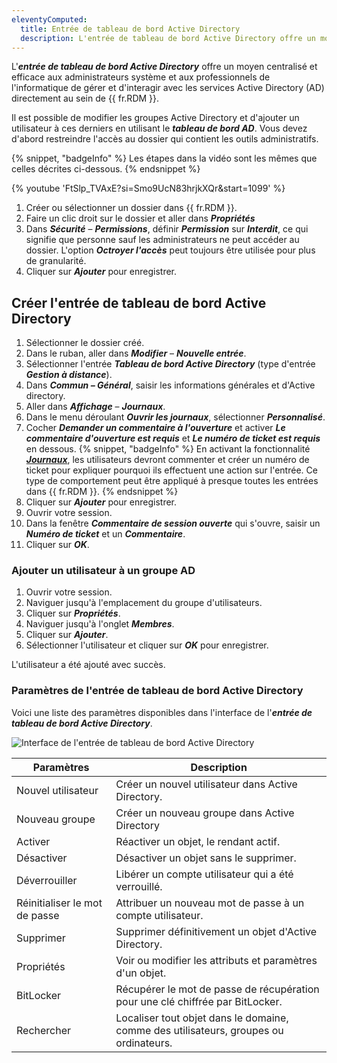 ```yaml
---
eleventyComputed:
  title: Entrée de tableau de bord Active Directory
  description: L'entrée de tableau de bord Active Directory offre un moyen centralisé et efficace aux administrateurs système et aux professionnels de l'informatique de gérer et d'interagir avec les services Active Directory (AD) directement au sein de {{ fr.RDM }}.
---
```

L'***entrée de tableau de bord Active Directory*** offre un moyen centralisé et efficace aux administrateurs système et aux professionnels de l'informatique de gérer et d'interagir avec les services Active Directory (AD) directement au sein de {{ fr.RDM }}.

Il est possible de modifier les groupes Active Directory et d'ajouter un utilisateur à ces derniers en utilisant le ***tableau de bord AD***. Vous devez d'abord restreindre l'accès au dossier qui contient les outils administratifs.

{% snippet, "badgeInfo" %}
Les étapes dans la vidéo sont les mêmes que celles décrites ci-dessous.
{% endsnippet %}

{% youtube 'FtSlp_TVAxE?si=Smo9UcN83hrjkXQr&start=1099' %}

1. Créer ou sélectionner un dossier dans {{ fr.RDM }}.
1. Faire un clic droit sur le dossier et aller dans ***Propriétés***
1. Dans ***Sécurité*** – ***Permissions***, définir ***Permission*** sur ***Interdit***, ce qui signifie que personne sauf les administrateurs ne peut accéder au dossier. L'option ***Octroyer l'accès*** peut toujours être utilisée pour plus de granularité.
1. Cliquer sur ***Ajouter*** pour enregistrer.

## Créer l'entrée de tableau de bord Active Directory

1. Sélectionner le dossier créé.
1. Dans le ruban, aller dans ***Modifier*** – ***Nouvelle entrée***.
1. Sélectionner l'entrée ***Tableau de bord Active Directory*** (type d'entrée ***Gestion à distance***).
1. Dans ***Commun – Général***, saisir les informations générales et d'Active directory.
1. Aller dans ***Affichage*** – ***Journaux***.
1. Dans le menu déroulant ***Ouvrir les journaux***, sélectionner ***Personnalisé***.
1. Cocher ***Demander un commentaire à l'ouverture*** et activer ***Le commentaire d'ouverture est requis*** et ***Le numéro de ticket est requis*** en dessous.
   {% snippet, "badgeInfo" %}
   En activant la fonctionnalité [***Journaux***](/rdm/commands/window/panels/logs), les utilisateurs devront commenter et créer un numéro de ticket pour expliquer pourquoi ils effectuent une action sur l'entrée. Ce type de comportement peut être appliqué à presque toutes les entrées dans {{ fr.RDM }}.
   {% endsnippet %}
1. Cliquer sur ***Ajouter*** pour enregistrer.
1. Ouvrir votre session.
1. Dans la fenêtre ***Commentaire de session ouverte*** qui s'ouvre, saisir un ***Numéro de ticket*** et un ***Commentaire***.
1. Cliquer sur ***OK***.

### Ajouter un utilisateur à un groupe AD

1. Ouvrir votre session.
1. Naviguer jusqu'à l'emplacement du groupe d'utilisateurs.
1. Cliquer sur ***Propriétés***.
1. Naviguer jusqu'à l'onglet ***Membres***.
1. Cliquer sur ***Ajouter***.
1. Sélectionner l'utilisateur et cliquer sur ***OK*** pour enregistrer.

L'utilisateur a été ajouté avec succès.

### Paramètres de l'entrée de tableau de bord Active Directory

Voici une liste des paramètres disponibles dans l'interface de l'***entrée de tableau de bord Active Directory***.

![Interface de l'entrée de tableau de bord Active Directory](https://cdnweb.devolutions.net/docs/RDMW6024_2024_1.png)

| Paramètres       | Description                                                               |
|------------------|---------------------------------------------------------------------------|
| Nouvel utilisateur | Créer un nouvel utilisateur dans Active Directory.                        |
| Nouveau groupe    | Créer un nouveau groupe dans Active Directory                             |
| Activer          | Réactiver un objet, le rendant actif.                                     |
| Désactiver       | Désactiver un objet sans le supprimer.                                    |
| Déverrouiller    | Libérer un compte utilisateur qui a été verrouillé.                       |
| Réinitialiser le mot de passe | Attribuer un nouveau mot de passe à un compte utilisateur.                |
| Supprimer        | Supprimer définitivement un objet d'Active Directory.                     |
| Propriétés       | Voir ou modifier les attributs et paramètres d'un objet.                  |
| BitLocker        | Récupérer le mot de passe de récupération pour une clé chiffrée par BitLocker. |
| Rechercher       | Localiser tout objet dans le domaine, comme des utilisateurs, groupes ou ordinateurs. |